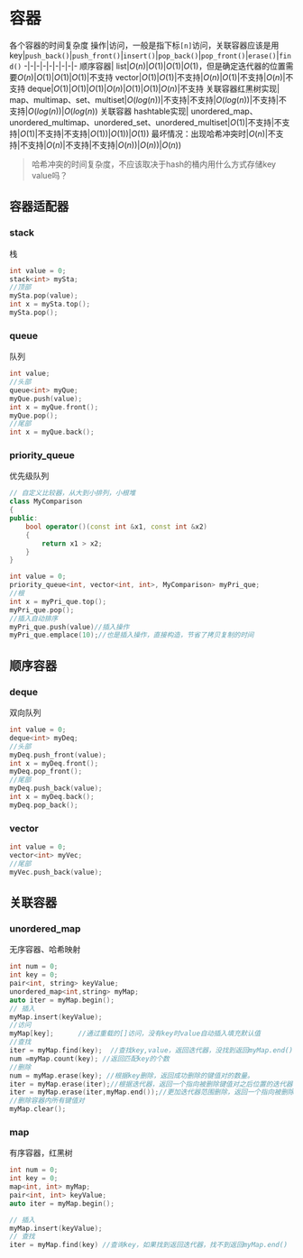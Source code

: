 # 容器
各个容器的时间复杂度
 操作|访问，一般是指下标`[n]`访问，关联容器应该是用key|`push_back()`|`push_front()`|`insert()`|`pop_back()`|`pop_front()`|`erase()`|`find()`
-|-|-|-|-|-|-|-|-
顺序容器|
list|$O(n)$|$O(1)$|$O(1)$|$O(1)$，但是确定迭代器的位置需要$O(n)$|$O(1)$|$O(1)$|$O(1)$|不支持
vector|$O(1)$|$O(1)$|不支持|$O(n)$|$O(1)$|不支持|$O(n)$|不支持
deque|$O(1)$|$O(1)$|$O(1)$|$O(n)$|$O(1)$|$O(1)$|$O(n)$|不支持
关联容器红黑树实现|
map、multimap、set、multiset|$O(log(n))$|不支持|不支持|$O(log(n))$|不支持|不支持|$O(log(n))$|$O(log(n))$
关联容器 hashtable实现|
unordered_map、unordered_multimap、unordered_set、unordered_multiset|$O(1)$|不支持|不支持|$O(1)$|不支持|不支持|$O(1))$|$O(1))$|$O(1))$
最坏情况：出现哈希冲突时|$O(n)$|不支持|不支持|$O(n)$|不支持|不支持|$O(n))$|$O(n))$|$O(n))$
> 哈希冲突的时间复杂度，不应该取决于hash的桶内用什么方式存储key value吗？
## 容器适配器
### stack
栈
```c++
int value = 0;
stack<int> mySta;
//顶部
mySta.pop(value);
int x = mySta.top();
mySta.pop();
```

### queue
队列
```c++
int value;
//头部
queue<int> myQue;
myQue.push(value);
int x = myQue.front();
myQue.pop();
//尾部
int x = myQue.back();
```
### priority_queue
优先级队列
```c++
// 自定义比较器，从大到小排列，小根堆
class MyComparison
{
public:
    bool operator()(const int &x1, const int &x2)
    {
        return x1 > x2;
    }
}

int value = 0;
priority_queue<int, vector<int, int>, MyComparison> myPri_que;
//根
int x = myPri_que.top();
myPri_que.pop();
//插入自动排序
myPri_que.push(value)//插入操作
myPri_que.emplace(10);//也是插入操作，直接构造，节省了拷贝复制的时间
```


## 顺序容器
### deque
双向队列
```c++
int value = 0;
deque<int> myDeq;
//头部
myDeq.push_front(value);
int x = myDeq.front();
myDeq.pop_front();
//尾部
myDeq.push_back(value);
int x = myDeq.back();
myDeq.pop_back();

```
### vector
```c++
int value = 0;
vector<int> myVec;
//尾部
myVec.push_back(value);
```

## 关联容器
### unordered_map
无序容器、哈希映射
```c++
int num = 0;
int key = 0;
pair<int, string> keyValue;
unordered_map<int,string> myMap;
auto iter = myMap.begin();
// 插入
myMap.insert(keyValue);
//访问
myMap[key];      //通过重载的[]访问，没有key时value自动插入填充默认值
//查找
iter = myMap.find(key);  //查找key,value，返回迭代器，没找到返回myMap.end();
num =myMap.count(key); //返回匹配key的个数 
//删除
num = myMap.erase(key); //根据key删除，返回成功删除的键值对的数量。
iter = myMap.erase(iter);//根据迭代器，返回一个指向被删除键值对之后位置的迭代器
iter = myMap.erase(iter,myMap.end());//更加迭代器范围删除，返回一个指向被删除的最后一个键值对之后一个位置的迭代器。
//删除容器内所有键值对
myMap.clear();
```

### map
有序容器，红黑树
```c++
int num = 0;
int key = 0;
map<int, int> myMap;
pair<int, int> keyValue;
auto iter = myMap.begin();

// 插入 
myMap.insert(keyValue);
// 查找
iter = myMap.find(key) //查询key，如果找到返回迭代器，找不到返回myMap.end()
```